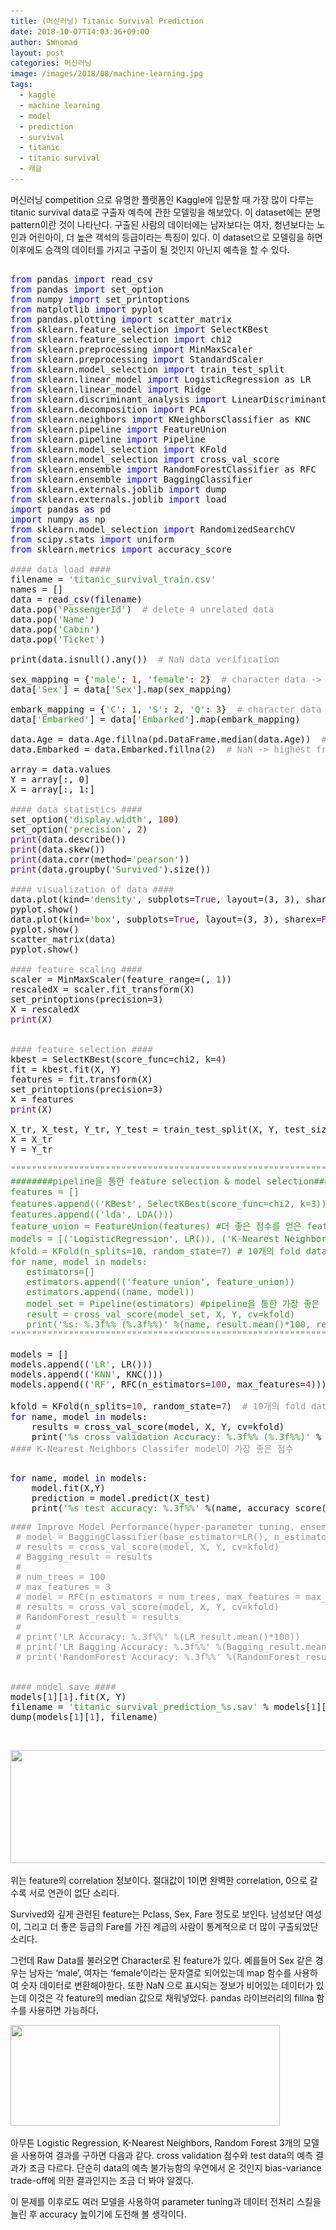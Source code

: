 ```yaml
---
title: (머신러닝) Titanic Survival Prediction
date: 2018-10-07T14:03:36+09:00
author: SWnomad
layout: post
categories: 머신러닝
image: /images/2018/08/machine-learning.jpg
tags:
  - kaggle
  - machine learning
  - model
  - prediction
  - survival
  - titanic
  - titanic survival
  - 캐글
---
```

머신러닝 competition 으로 유명한 플랫폼인 Kaggle에 입문할 때 가장 많이 다루는 titanic survival data로 구출자 예측에 관한 모델링을 해보았다. 이 dataset에는 분명 pattern이란 것이 나타난다. 구출된 사람의 데이터에는 남자보다는 여자, 청년보다는 노인과 어린아이, 더 높은 객석의 등급이라는 특징이 있다. 이 dataset으로 모델링을 하면 이후에도 승객의 데이터를 가지고 구출이 될 것인지 아닌지 예측을 할 수 있다.

<pre><span style="color: #0000ff;">
from</span> pandas <span style="color: #0000ff;">import</span> read_csv
<span style="color: #0000ff;">from</span> pandas <span style="color: #0000ff;">import</span> set_option
<span style="color: #0000ff;">from</span> numpy <span style="color: #0000ff;">import</span> set_printoptions
<span style="color: #0000ff;">from</span> matplotlib <span style="color: #0000ff;">import</span> pyplot
<span style="color: #0000ff;">from</span> pandas.plotting <span style="color: #0000ff;">import</span> scatter_matrix
<span style="color: #0000ff;">from</span> sklearn.feature_selection <span style="color: #0000ff;">import</span> SelectKBest
<span style="color: #0000ff;">from</span> sklearn.feature_selection <span style="color: #0000ff;">import</span> chi2
<span style="color: #0000ff;">from</span> sklearn.preprocessing <span style="color: #0000ff;">import</span> MinMaxScaler
<span style="color: #0000ff;">from</span> sklearn.preprocessing <span style="color: #0000ff;">import</span> StandardScaler
<span style="color: #0000ff;">from</span> sklearn.model_selection <span style="color: #0000ff;">import</span> train_test_split
<span style="color: #0000ff;">from</span> sklearn.linear_model <span style="color: #0000ff;">import</span> LogisticRegression as LR
<span style="color: #0000ff;">from</span> sklearn.linear_model <span style="color: #0000ff;">import</span> Ridge
<span style="color: #0000ff;">from</span> sklearn.discriminant_analysis <span style="color: #0000ff;">import</span> LinearDiscriminantAnalysis as LDA
<span style="color: #0000ff;">from</span> sklearn.decomposition <span style="color: #0000ff;">import</span> PCA
<span style="color: #0000ff;">from</span> sklearn.neighbors <span style="color: #0000ff;">import</span> KNeighborsClassifier as KNC
<span style="color: #0000ff;">from</span> sklearn.pipeline <span style="color: #0000ff;">import</span> FeatureUnion
<span style="color: #0000ff;">from</span> sklearn.pipeline <span style="color: #0000ff;">import</span> Pipeline
<span style="color: #0000ff;">from</span> sklearn.model_selection <span style="color: #0000ff;">import</span> KFold
<span style="color: #0000ff;">from</span> sklearn.model_selection <span style="color: #0000ff;">import</span> cross_val_score
<span style="color: #0000ff;">from</span> sklearn.ensemble <span style="color: #0000ff;">import</span> RandomForestClassifier as RFC
<span style="color: #0000ff;">from</span> sklearn.ensemble <span style="color: #0000ff;">import</span> BaggingClassifier
<span style="color: #0000ff;">from</span> sklearn.externals.joblib <span style="color: #0000ff;">import</span> dump
<span style="color: #0000ff;">from</span> sklearn.externals.joblib <span style="color: #0000ff;">import</span> load
<span style="color: #0000ff;">import</span> pandas <span style="color: #0000ff;">as</span> pd
<span style="color: #0000ff;">import</span> numpy <span style="color: #0000ff;">as</span> np
<span style="color: #0000ff;">from</span> sklearn.model_selection <span style="color: #0000ff;">import</span> RandomizedSearchCV
<span style="color: #0000ff;">from</span> scipy.stats <span style="color: #0000ff;">import</span> uniform
<span style="color: #0000ff;">from</span> sklearn.metrics <span style="color: #0000ff;">import</span> accuracy_score

<span style="color: #999999;">#### data load ####</span>
filename = <span style="color: #3b9931;">'titanic_survival_train.csv'</span>
names = []
data = read_csv(filename)
data.pop(<span style="color: #3b9931;">'PassengerId'</span>)  <span style="color: #999999;"># delete 4 unrelated data</span>
data.pop(<span style="color: #3b9931;">'Name'</span>)
data.pop(<span style="color: #3b9931;">'Cabin'</span>)
data.pop(<span style="color: #3b9931;">'Ticket'</span>)

print(data.isnull().any())  <span style="color: #999999;"># NaN data verification</span>

sex_mapping = {<span style="color: #3b9931;">'male'</span>: <span style="color: #993300;">1</span>, <span style="color: #3b9931;">'female'</span>: <span style="color: #993300;">2</span>}  <span style="color: #999999;"># character data -&gt; numeric data</span>
data[<span style="color: #3b9931;">'Sex'</span>] = data[<span style="color: #3b9931;">'Sex'</span>].map(sex_mapping)

embark_mapping = {<span style="color: #3b9931;">'C'</span>: <span style="color: #993300;">1</span>, <span style="color: #3b9931;">'S'</span>: <span style="color: #993300;">2</span>, <span style="color: #3b9931;">'Q'</span>: <span style="color: #993300;">3</span>}  <span style="color: #999999;"># character data -&gt; numeric data</span>
data[<span style="color: #3b9931;">'Embarked'</span>] = data[<span style="color: #3b9931;">'Embarked'</span>].map(embark_mapping)

data.Age = data.Age.fillna(pd.DataFrame.median(data.Age))  <span style="color: #999999;"># NaN -&gt; median value</span>
data.Embarked = data.Embarked.fillna(<span style="color: #993300;">2</span>)  <span style="color: #999999;"># NaN -&gt; highest freuquent value</span>

array = data.values
Y = array[:, 0]
X = array[:, 1:]

<span style="color: #999999;">#### data statistics ####</span>
set_option(<span style="color: #3b9931;">'display.width'</span>, <span style="color: #993300;">100</span>)
set_option(<span style="color: #3b9931;">'precision'</span>, <span style="color: #993300;">2</span>)
<span style="color: #800080;">print</span>(data.describe())
<span style="color: #800080;">print</span>(data.skew())
<span style="color: #800080;">print</span>(data.corr(method=<span style="color: #3b9931;">'pearson'</span>))
<span style="color: #800080;">print</span>(data.groupby(<span style="color: #3b9931;">'Survived'</span>).size())

<span style="color: #999999;">#### visualization of data ####</span>
data.plot(kind=<span style="color: #3b9931;">'density'</span>, subplots=<span style="color: #800080;">True</span>, layout=(3, 3), sharex=<span style="color: #800080;">False</span>)
pyplot.show()
data.plot(kind=<span style="color: #3b9931;">'box'</span>, subplots=<span style="color: #800080;">True</span>, layout=(3, 3), sharex=<span style="color: #800080;">False</span>, sharey=<span style="color: #800080;">False</span>)
pyplot.show()
scatter_matrix(data)
pyplot.show()

<span style="color: #999999;">#### feature scaling ####</span>
scaler = MinMaxScaler(feature_range=(<span style="color: #993300;"></span>, <span style="color: #993300;">1</span>))
rescaledX = scaler.fit_transform(X)
set_printoptions(precision=3)
X = rescaledX
<span style="color: #800080;">print</span>(X)


<span style="color: #999999;">#### feature selection ####</span>
kbest = SelectKBest(score_func=chi2, k=<span style="color: #993300;">4</span>)
fit = kbest.fit(X, Y)
features = fit.transform(X)
set_printoptions(precision=3)
X = features
<span style="color: #800080;">print</span>(X)

X_tr, X_test, Y_tr, Y_test = train_test_split(X, Y, test_size=<span style="color: #993300;">0.2</span>, random_state=<span style="color: #993300;">7</span>)
X = X_tr
Y = Y_tr

<span style="color: #3b9931;">"""""""""""""""""""""""""""""""""""""""""""""""""""""""""""""""""""""""""""</span>
<span style="color: #3b9931;">########pipeline을 통한 feature selection & model selection###########</span>
<span style="color: #3b9931;">features = []</span>
<span style="color: #3b9931;">features.append(('KBest', SelectKBest(score_func=chi2, k=3))) #KBest 알고리즘과 LDA 알고리즘 비교</span>
<span style="color: #3b9931;">features.append(('lda', LDA()))</span>
<span style="color: #3b9931;">feature_union = FeatureUnion(features) #더 좋은 점수를 얻은 feature selection 알고리즘 선택</span>
<span style="color: #3b9931;">models = [('LogisticRegression', LR()), ('K-Nearest Neighbors', KNC()), ('LDA', LDA())]#Linear Regression, K-Nearest Neighbors, LDA 알고리즘 비교</span>
<span style="color: #3b9931;">kfold = KFold(n_splits=10, random_state=7) # 10개의 fold dataset</span>
<span style="color: #3b9931;">for name, model in models:</span>
<span style="color: #3b9931;">   estimators=[]</span>
<span style="color: #3b9931;">   estimators.append(('feature_union', feature_union))</span>
<span style="color: #3b9931;">   estimators.append((name, model))</span>
<span style="color: #3b9931;">   model_set = Pipeline(estimators) #pipeline을 통한 가장 좋은 모델 선택</span>
<span style="color: #3b9931;">   result = cross_val_score(model_set, X, Y, cv=kfold)</span>
<span style="color: #3b9931;">   print('%s: %.3f%% (%.3f%%)' %(name, result.mean()*100, result.std()*100)) #accuracy score</span>
<span style="color: #3b9931;">"""""""""""""""""""""""""""""""""""""""""""""""""""""""""""""""""""""""""""</span>

models = []
models.append((<span style="color: #3b9931;">'LR'</span>, LR()))
models.append((<span style="color: #3b9931;">'KNN'</span>, KNC()))
models.append((<span style="color: #3b9931;">'RF'</span>, RFC(n_estimators=<span style="color: #993366;">100</span>, max_features=<span style="color: #993366;">4</span>)))

kfold = KFold(n_splits=<span style="color: #993366;">10</span>, random_state=<span style="color: #993366;">7</span>)  <span style="color: #999999;"># 10개의 fold dataset</span>
<span style="color: #0000ff;">for</span> name, model <span style="color: #0000ff;">in</span> models:
    results = cross_val_score(model, X, Y, cv=kfold)
    print(<span style="color: #3b9931;">'%s cross validation Accuracy: %.3f%% (%.3f%%)'</span> % (name, results.mean() * <span style="color: #993366;">100</span>, results.std() * <span style="color: #993366;">100</span>))
<span style="color: #999999;">#### K-Nearest Neighbors Classifer model이 가장 좋은 점수</span>

</pre>

<pre><span style="color: #0000ff;">for</span> name, model <span style="color: #0000ff;">in</span> models:
    model.fit(X,Y)
    prediction = model.predict(X_test)
    print(<span style="color: #3b9931;">'%s test accuracy: %.3f%%'</span> %(name, accuracy_score(Y_test, prediction)*<span style="color: #993366;">100</span>))</pre>

<pre><span style="color: #999999;">#### Improve Model Performance(hyper-parameter tuning, ensemble method) ####</span>
<span style="color: #999999;"> # model = BaggingClassifier(base_estimator=LR(), n_estimators=100, random_state=7)</span>
<span style="color: #999999;"> # results = cross_val_score(model, X, Y, cv=kfold)</span>
<span style="color: #999999;"> # Bagging_result = results</span>
<span style="color: #999999;"> #</span>
<span style="color: #999999;"> # num_trees = 100</span>
<span style="color: #999999;"> # max_features = 3</span>
<span style="color: #999999;"> # model = RFC(n_estimators = num_trees, max_features = max_features)</span>
<span style="color: #999999;"> # results = cross_val_score(model, X, Y, cv=kfold)</span>
<span style="color: #999999;"> # RandomForest_result = results</span>
<span style="color: #999999;"> #</span>
<span style="color: #999999;"> # print('LR Accuracy: %.3f%%' %(LR_result.mean()*100))</span>
<span style="color: #999999;"> # print('LR Bagging Accuracy: %.3f%%' %(Bagging_result.mean()*100))</span>
<span style="color: #999999;"> # print('RandomForest Accuracy: %.3f%%' %(RandomForest_result.mean()*100)) </span> 


<span style="color: #999999;">#### model save ####</span>
models[<span style="color: #993366;">1</span>][<span style="color: #993366;">1</span>].fit(X, Y)
filename = <span style="color: #3b9931;">'titanic_survival_prediction_%s.sav'</span> % models[<span style="color: #993366;">1</span>][<span style="color: #993366;"></span>]
dump(models[<span style="color: #993366;">1</span>][<span style="color: #993366;">1</span>], filename)</pre>

&nbsp;

<img class="aligncenter size-full wp-image-1202" src="/images/2018/10/no-name-1.jpg" alt="" width="618" height="181" srcset="/images/2018/10/no-name-1.jpg 618w, /images/2018/10/no-name-1-300x88.jpg 300w" sizes="(max-width: 618px) 100vw, 618px" /> 

위는 feature의 correlation 정보이다. 절대값이 1이면 완벽한 correlation, 0으로 갈수록 서로 연관이 없단 소리다.

Survived와 깊게 관련된 feature는 Pclass, Sex, Fare 정도로 보인다. 남성보단 여성이, 그리고 더 좋은 등급의 Fare를 가진 계급의 사람이 통계적으로 더 많이 구출되었단 소리다.

그런데 Raw Data를 불러오면 Character로 된 feature가 있다. 예를들어 Sex 같은 경우는 남자는 &#8216;male&#8217;, 여자는 &#8216;female&#8217;이라는 문자열로 되어있는데 map 함수를 사용하여 숫자 데이터로 변환해야한다. 또한 NaN 으로 표시되는 정보가 비어있는 데이터가 있는데 이것은 각 feature의 median 값으로 채워넣었다. pandas 라이브러리의 fillna 함수를 사용하면 가능하다.

<img class="aligncenter size-full wp-image-1205" src="/images/2018/10/no-name-3.jpg" alt="" width="431" height="161" srcset="/images/2018/10/no-name-3.jpg 431w, /images/2018/10/no-name-3-300x112.jpg 300w" sizes="(max-width: 431px) 100vw, 431px" /> 

아무튼 Logistic Regression, K-Nearest Neighbors, Random Forest 3개의 모델을 사용하여 결과를 구하면 다음과 같다. cross validation 점수와 test data의 예측 결과가 조금 다르다. 단순히 data의 예측 불가능함의 우연에서 온 것인지 bias-variance trade-off에 의한 결과인지는 조금 더 봐야 알겠다.

이 문제를 이후로도 여러 모델을 사용하여 parameter tuning과 데이터 전처리 스킬을 늘린 후 accuracy 높이기에 도전해 볼 생각이다.

&nbsp;

&nbsp;